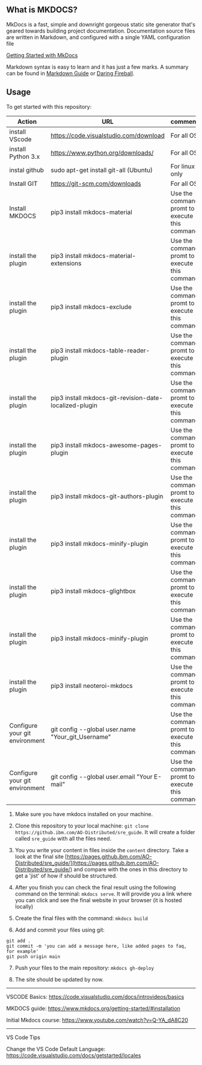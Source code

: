 ## What is MKDOCS?

MkDocs is a fast, simple and downright gorgeous static site generator that's geared towards building project documentation. Documentation source files are written in Markdown, and configured with a single YAML configuration file

[Getting Started with MkDocs](https://www.mkdocs.org/getting-started/#installation)

Markdown syntax is easy to learn and it has just a few marks. A summary can be found in [Markdown Guide](https://www.markdownguide.org/basic-syntax/) or [Daring Fireball](https://daringfireball.net/projects/markdown/syntax).


## Usage

To get started with this repository:

| Action | URL | comments |
| --------------- | --------------- | --------------- |
| install VScode | https://code.visualstudio.com/download| For all OS |
| install Python 3.x | https://www.python.org/downloads/ | For all OS |
| instal github | sudo apt-get install git-all (Ubuntu) | For linux only| 
| Install GIT | https://git-scm.com/downloads | For all OS |
| Install MKDOCS | pip3 install mkdocs-material | Use the command promt to execute this command |
| install the plugin| pip3 install mkdocs-material-extensions | Use the command promt to execute this command |
| install the plugin| pip3 install mkdocs-exclude | Use the command promt to execute this command |
| install the plugin| pip3 install mkdocs-table-reader-plugin | Use the command promt to execute this command |
| install the plugin| pip3 install mkdocs-git-revision-date-localized-plugin | Use the command promt to execute this command |
| install the plugin| pip3 install mkdocs-awesome-pages-plugin | Use the command promt to execute this command |
| install the plugin| pip3 install mkdocs-git-authors-plugin | Use the command promt to execute this command |
| install the plugin| pip3 install mkdocs-minify-plugin | Use the command promt to execute this command |
| install the plugin| pip3 install mkdocs-glightbox | Use the command promt to execute this command |
| install the plugin| pip3 install mkdocs-minify-plugin | Use the command promt to execute this command |
| install the plugin| pip3 install neoteroi-mkdocs | Use the command promt to execute this command |
| Configure your git environment | git config --global user.name "Your_git_Username" | Use the command promt to execute this command |
| Configure your git environment |git config --global user.email "Your E-mail" | Use the command promt to execute this command |

1. Make sure you have mkdocs installed on your machine.

2. Clone this repository to your local machine: `git clone https://github.ibm.com/AO-Distributed/sre_guide`. It will create a folder called `sre_guide` with all the files need.

3. You you write your content in files inside the `content` directory. Take a look at the final site [https://pages.github.ibm.com/AO-Distributed/sre_guide/](https://pages.github.ibm.com/AO-Distributed/sre_guide/) and compare with the ones in this directory to get a 'jist' of how if should be structured.

4. After you finish you can check the final result using the following command on the terminal: `mkdocs serve`. It will provide you a link where you can click and see the final website in your browser (it is hosted locally)

5. Create the final files with the command: `mkdocs build`

6. Add and commit your files using git:
```
git add .
git commit -m 'you can add a message here, like added pages to faq, for example'
git push origin main
```
7. Push your files to the main repository: `mkdocs gh-deploy`

8. The site should be updated by now.

---

VSCODE Basics: https://code.visualstudio.com/docs/introvideos/basics

MKDOCS guide: https://www.mkdocs.org/getting-started/#installation

Initial Mkdocs course: https://www.youtube.com/watch?v=Q-YA_dA8C20


---
VS Code Tips

Change the VS Code Default Language: https://code.visualstudio.com/docs/getstarted/locales
